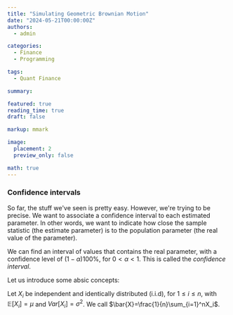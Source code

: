 ```yaml
---
title: "Simulating Geometric Brownian Motion"
date: "2024-05-21T00:00:00Z"
authors:
  - admin

categories:
  - Finance
  - Programming

tags:
  - Quant Finance

summary:  

featured: true
reading_time: true
draft: false

markup: mmark

image:
  placement: 2
  preview_only: false

math: true
---
```


### Confidence intervals

So far, the stuff we've seen is pretty easy. However, we're trying to be precise. We want to associate a confidence interval to each estimated parameter. In other words, we want to indicate how close the sample statistic (the estimate parameter) is to the population parameter (the real value of the parameter).

We can find an interval of values that contains the real parameter, with a confidence level of $(1-\alpha)100\%$, for $0<\alpha<1$. This is called the *confidence interval*.

Let us introduce some absic concepts:

Let $X_i$ be independent and identically distributed (i.i.d), for $1\leq i\leq n$, with $\mathbb{E}[X_i]=\mu$ and $\textit{Var}[X_i]=\sigma^2$. We call $\bar{X}=\frac{1}{n}\sum_{i=1}^nX_i$.